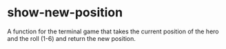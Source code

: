 # show-new-position
A function for the terminal game that takes the current position of the hero and the roll (1-6) and return the new position.
